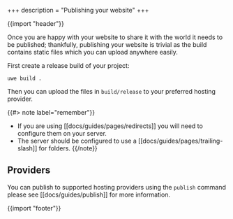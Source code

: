 +++
description = "Publishing your website"
+++

{{import "header"}}

Once you are happy with your website to share it with the world it needs to be published; thankfully, publishing your website is trivial as the build contains static files which you can upload anywhere easily.

First create a release build of your project:

```text
uwe build .
```

Then you can upload the files in `build/release` to your preferred hosting provider.

{{#> note label="remember"}}
* If you are using [[docs/guides/pages/redirects]] you will need to configure them on your server.
* The server should be configured to use a [[docs/guides/pages/trailing-slash]] for folders.
{{/note}}

## Providers

You can publish to supported hosting providers using the `publish` command please see [[docs/guides/publish]] for more information.

{{import "footer"}}
